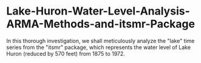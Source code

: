 # Lake-Huron-Water-Level-Analysis-ARMA-Methods-and-itsmr-Package
In this thorough investigation, we shall meticulously analyze the "lake" time series from the "itsmr" package, which represents the water level of Lake Huron (reduced by 570 feet) from 1875 to 1972.
